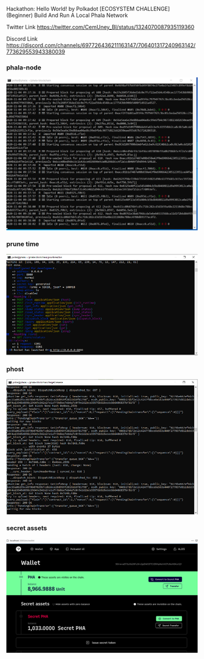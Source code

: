 
Hackathon: Hello World! by Polkadot
[ECOSYSTEM CHALLENGE] (Beginner) Build And Run A Local Phala Network

Twitter Link
https://twitter.com/CemUney_BI/status/1324070087935119360

Discord Link
https://discord.com/channels/697726436211163147/706401317240963142/773629553943380039



<h3> phala-node </h3>
<img src="./Terminal window 1 phala-node.PNG"></img>

<h3> prune time </h3>
<img src="./Terminal window 2 pruntime.PNG"></img>

<h3> phost </h3>
<img src="./Terminal window 3 phost.PNG"></img>

<h3> secret assets </h3>
<img src="./SecretAsset.PNG"></img>

